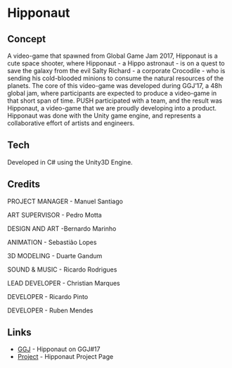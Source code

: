 # Hipponaut

## Concept
A video-game that spawned from Global Game Jam 2017, Hipponaut is a cute space shooter, where Hipponaut - a Hippo astronaut - is on a quest to save the galaxy from the evil Salty Richard - a corporate Crocodile - who is sending his cold-blooded minions to consume the natural resources of the planets. The core of this video-game was developed during GGJ’17, a 48h global jam, where participants are expected to produce a video-game in that short span of time. PUSH participated with a team, and the result was Hipponaut, a video-game that we are proudly developing into a product. Hipponaut was done with the Unity game engine, and represents a collaborative effort of artists and engineers.

## Tech
Developed in C# using the Unity3D Engine.

## Credits
PROJECT MANAGER - Manuel Santiago

ART SUPERVISOR - Pedro Motta

DESIGN AND ART -Bernardo Marinho

ANIMATION - Sebastião Lopes

3D MODELING - Duarte Gandum

SOUND & MUSIC - Ricardo Rodrigues

LEAD DEVELOPER - Christian Marques

DEVELOPER - Ricardo Pinto

DEVELOPER - Ruben Mendes

## Links
* [GGJ](https://globalgamejam.org/2017/games/hipponaut) - Hipponaut on GGJ#17
* [Project](https://pushvfx.com/projects/58c1a3eb7fe73c08b426e1aa) - Hipponaut Project Page
